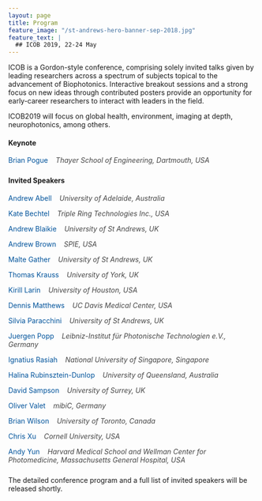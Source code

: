 ```yaml
---
layout: page
title: Program
feature_image: "/st-andrews-hero-banner-sep-2018.jpg"
feature_text: |
  ## ICOB 2019, 22-24 May
---
```


ICOB is a Gordon-style conference, comprising solely invited talks given by leading researchers across a spectrum of subjects topical to the advancement of Biophotonics. Interactive breakout sessions and a strong focus on new ideas through contributed posters provide an opportunity for early-career researchers to interact with leaders in the field. 

ICOB2019 will focus on global health, environment, imaging at depth, neurophotonics, among others.  


<h4 id="speakers">Keynote</h4>

<div style="margin-top: 1rem; margin-bottom: 1.5rem">

<p style="margin-bottom: 0.5rem; color: #00539b">
Brian Pogue &nbsp;&nbsp;
<span style="font-style: italic; color: #454545">
Thayer School of Engineering, Dartmouth, USA</span>
</p>

</div>


<h4 id="speakers">Invited Speakers</h4>

<div style="margin-top: 1rem; margin-bottom: 1.5rem">

<p style="margin-bottom: 0.5rem; color: #00539b">
Andrew Abell &nbsp;&nbsp;
<span style="font-style: italic; color: #454545">
University of Adelaide, Australia</span>
</p>

<p style="margin-bottom: 0.5rem; color: #00539b">
Kate Bechtel &nbsp;&nbsp;
<span style="font-style: italic; color: #454545">
Triple Ring Technologies Inc., USA</span>
</p>

<p style="margin-bottom: 0.5rem; color: #00539b">
Andrew Blaikie &nbsp;&nbsp;
<span style="font-style: italic; color: #454545">
University of St Andrews, UK</span> <!--School of Medicine,-->
</p>

<p style="margin-bottom: 0.5rem; color: #00539b">
Andrew Brown &nbsp;&nbsp;
<span style="font-style: italic; color: #454545">
SPIE, USA</span>
</p>

<p style="margin-bottom: 0.5rem; color: #00539b">
Malte Gather &nbsp;&nbsp;
<span style="font-style: italic; color: #454545">
University of St Andrews, UK</span><!--School of Physics and Astronomy,-->
</p>

<p style="margin-bottom: 0.5rem; color: #00539b">
Thomas Krauss &nbsp;&nbsp;
<span style="font-style: italic; color: #454545">
University of York, UK</span> <!--School of Medicine,-->
</p>

<!--
<p style="margin-bottom: 0.5rem; color: #00539b">
Markus Lankers &nbsp;&nbsp;
<span style="font-style: italic; color: #454545">
MIBIC GmbH & Co KG, Germany</span>
</p>
-->

<p style="margin-bottom: 0.5rem; color: #00539b">
Kirill Larin &nbsp;&nbsp;
<span style="font-style: italic; color: #454545">
University of Houston, USA</span>
</p>

<p style="margin-bottom: 0.5rem; color: #00539b">
Dennis Matthews &nbsp;&nbsp;
<span style="font-style: italic; color: #454545">
UC Davis Medical Center, USA</span>
</p>


<p style="margin-bottom: 0.5rem; color: #00539b">
Silvia Paracchini &nbsp;&nbsp;
<span style="font-style: italic; color: #454545">
University of St Andrews, UK</span>
</p>

<p style="margin-bottom: 0.5rem; color: #00539b">
Juergen Popp &nbsp;&nbsp;
<span style="font-style: italic; color: #454545">
Leibniz-Institut für Photonische Technologien e.V., Germany</span>
</p>

<p style="margin-bottom: 0.5rem; color: #00539b">
Ignatius Rasiah &nbsp;&nbsp;
<span style="font-style: italic; color: #454545">
National University of Singapore, Singapore</span>
</p>

<p style="margin-bottom: 0.5rem; color: #00539b">
Halina Rubinsztein-Dunlop &nbsp;&nbsp;
<span style="font-style: italic; color: #454545">
University of Queensland, Australia</span><!--School of Mathematics and Physics, -->
</p>

<p style="margin-bottom: 0.5rem; color: #00539b">
David Sampson &nbsp;&nbsp;
<span style="font-style: italic; color: #454545">
University of Surrey, UK</span>
</p>

<!--
<p style="margin-bottom: 0.5rem; color: #00539b">
Nitish Thakor &nbsp;&nbsp;
<span style="font-style: italic; color: #454545">
National University of Singapore, Singapore</span>
</p>
-->

<p style="margin-bottom: 0.5rem; color: #00539b">
Oliver Valet &nbsp;&nbsp;
<span style="font-style: italic; color: #454545">
mibiC, Germany</span>
</p>

<p style="margin-bottom: 0.5rem; color: #00539b">
Brian Wilson &nbsp;&nbsp;
<span style="font-style: italic; color: #454545">
University of Toronto, Canada</span>
</p>

<p style="margin-bottom: 0.5rem; color: #00539b">
Chris Xu &nbsp;&nbsp;
<span style="font-style: italic; color: #454545">
Cornell University, USA</span> <!--School of Applied and Engineering Physics,-->
</p>

<p style="margin-bottom: 0.5rem; color: #00539b">
Andy Yun &nbsp;&nbsp;
<span style="font-style: italic; color: #454545">
Harvard Medical School and Wellman Center for Photomedicine, Massachusetts General Hospital, USA</span>
</p>

</div>

The detailed conference program and a full list of invited speakers will be released shortly.
